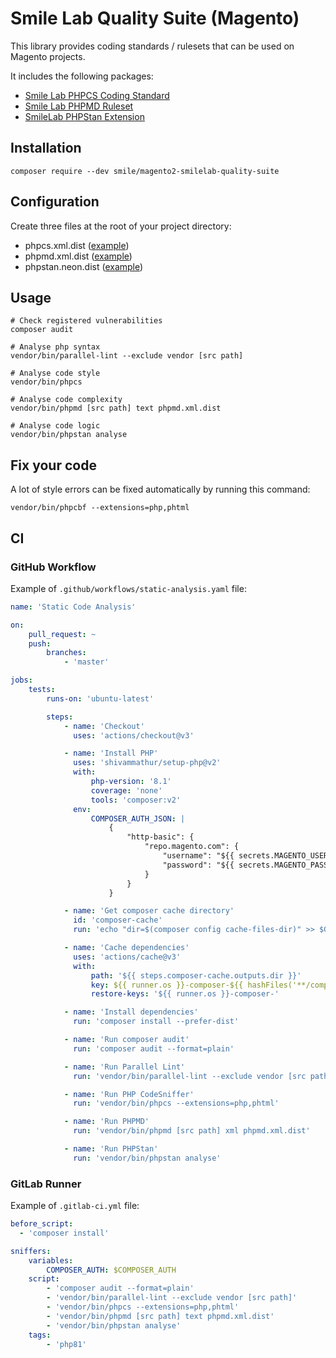 # Smile Lab Quality Suite (Magento)

This library provides coding standards / rulesets that can be used on Magento projects.

It includes the following packages:

- [Smile Lab PHPCS Coding Standard](https://github.com/Smile-SA/magento2-smilelab-phpcs)
- [Smile Lab PHPMD Ruleset](https://github.com/Smile-SA/magento2-smilelab-phpmd)
- [SmileLab PHPStan Extension](https://github.com/Smile-SA/magento2-smilelab-phpstan)

## Installation

```shell
composer require --dev smile/magento2-smilelab-quality-suite
```

## Configuration

Create three files at the root of your project directory:

- phpcs.xml.dist ([example](https://github.com/Smile-SA/magento2-module-debug-toolbar/blob/master/phpcs.xml.dist))
- phpmd.xml.dist ([example](https://github.com/Smile-SA/magento2-module-debug-toolbar/blob/master/phpmd.xml.dist))
- phpstan.neon.dist ([example](https://github.com/Smile-SA/magento2-module-debug-toolbar/blob/master/phpstan.neon.dist))

## Usage

```shell
# Check registered vulnerabilities
composer audit

# Analyse php syntax
vendor/bin/parallel-lint --exclude vendor [src path]

# Analyse code style
vendor/bin/phpcs

# Analyse code complexity
vendor/bin/phpmd [src path] text phpmd.xml.dist

# Analyse code logic
vendor/bin/phpstan analyse
```

## Fix your code

A lot of style errors can be fixed automatically by running this command:

```shell
vendor/bin/phpcbf --extensions=php,phtml
```

## CI

### GitHub Workflow

Example of `.github/workflows/static-analysis.yaml` file:

```yaml
name: 'Static Code Analysis'

on:
    pull_request: ~
    push:
        branches:
            - 'master'

jobs:
    tests:
        runs-on: 'ubuntu-latest'

        steps:
            - name: 'Checkout'
              uses: 'actions/checkout@v3'

            - name: 'Install PHP'
              uses: 'shivammathur/setup-php@v2'
              with:
                  php-version: '8.1'
                  coverage: 'none'
                  tools: 'composer:v2'
              env:
                  COMPOSER_AUTH_JSON: |
                      {
                          "http-basic": {
                              "repo.magento.com": {
                                  "username": "${{ secrets.MAGENTO_USERNAME }}",
                                  "password": "${{ secrets.MAGENTO_PASSWORD }}"
                              }
                          }
                      }

            - name: 'Get composer cache directory'
              id: 'composer-cache'
              run: 'echo "dir=$(composer config cache-files-dir)" >> $GITHUB_OUTPUT'

            - name: 'Cache dependencies'
              uses: 'actions/cache@v3'
              with:
                  path: '${{ steps.composer-cache.outputs.dir }}'
                  key: ${{ runner.os }}-composer-${{ hashFiles('**/composer.lock') }}
                  restore-keys: '${{ runner.os }}-composer-'

            - name: 'Install dependencies'
              run: 'composer install --prefer-dist'

            - name: 'Run composer audit'
              run: 'composer audit --format=plain'

            - name: 'Run Parallel Lint'
              run: 'vendor/bin/parallel-lint --exclude vendor [src path]'

            - name: 'Run PHP CodeSniffer'
              run: 'vendor/bin/phpcs --extensions=php,phtml'

            - name: 'Run PHPMD'
              run: 'vendor/bin/phpmd [src path] xml phpmd.xml.dist'

            - name: 'Run PHPStan'
              run: 'vendor/bin/phpstan analyse' 
```

### GitLab Runner

Example of `.gitlab-ci.yml` file:

```yaml
before_script:
  - 'composer install'

sniffers:
    variables:
        COMPOSER_AUTH: $COMPOSER_AUTH
    script:
        - 'composer audit --format=plain'
        - 'vendor/bin/parallel-lint --exclude vendor [src path]'
        - 'vendor/bin/phpcs --extensions=php,phtml'
        - 'vendor/bin/phpmd [src path] text phpmd.xml.dist'
        - 'vendor/bin/phpstan analyse'
    tags:
        - 'php81'
```
